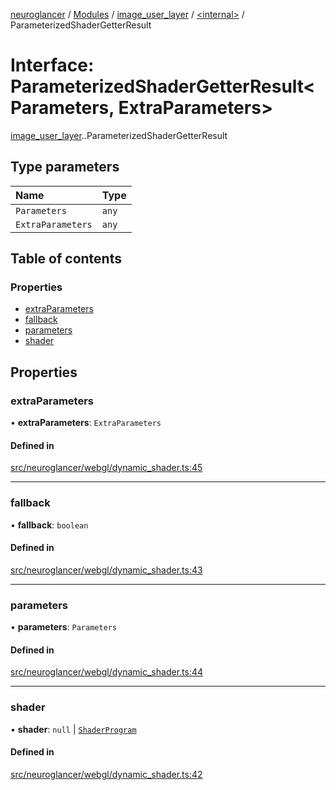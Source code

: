[neuroglancer](../README.md) / [Modules](../modules.md) / [image\_user\_layer](../modules/image_user_layer.md) / [<internal\>](../modules/image_user_layer._internal_.md) / ParameterizedShaderGetterResult

# Interface: ParameterizedShaderGetterResult<Parameters, ExtraParameters\>

[image_user_layer](../modules/image_user_layer.md).[<internal>](../modules/image_user_layer._internal_.md).ParameterizedShaderGetterResult

## Type parameters

| Name | Type |
| :------ | :------ |
| `Parameters` | `any` |
| `ExtraParameters` | `any` |

## Table of contents

### Properties

- [extraParameters](image_user_layer._internal_.ParameterizedShaderGetterResult.md#extraparameters)
- [fallback](image_user_layer._internal_.ParameterizedShaderGetterResult.md#fallback)
- [parameters](image_user_layer._internal_.ParameterizedShaderGetterResult.md#parameters)
- [shader](image_user_layer._internal_.ParameterizedShaderGetterResult.md#shader)

## Properties

### extraParameters

• **extraParameters**: `ExtraParameters`

#### Defined in

[src/neuroglancer/webgl/dynamic_shader.ts:45](https://github.com/ActiveBrainAtlas2/neuroglancer/blob/540617bc/src/neuroglancer/webgl/dynamic_shader.ts#L45)

___

### fallback

• **fallback**: `boolean`

#### Defined in

[src/neuroglancer/webgl/dynamic_shader.ts:43](https://github.com/ActiveBrainAtlas2/neuroglancer/blob/540617bc/src/neuroglancer/webgl/dynamic_shader.ts#L43)

___

### parameters

• **parameters**: `Parameters`

#### Defined in

[src/neuroglancer/webgl/dynamic_shader.ts:44](https://github.com/ActiveBrainAtlas2/neuroglancer/blob/540617bc/src/neuroglancer/webgl/dynamic_shader.ts#L44)

___

### shader

• **shader**: ``null`` \| [`ShaderProgram`](../classes/axes_lines._internal_.ShaderProgram.md)

#### Defined in

[src/neuroglancer/webgl/dynamic_shader.ts:42](https://github.com/ActiveBrainAtlas2/neuroglancer/blob/540617bc/src/neuroglancer/webgl/dynamic_shader.ts#L42)
